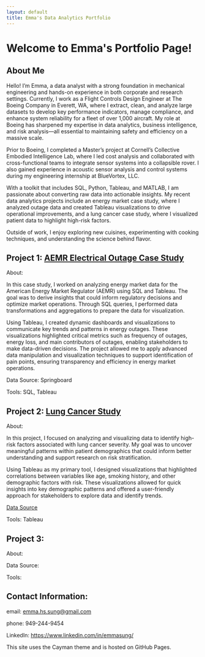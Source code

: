 ```yaml
---
layout: default
title: Emma's Data Analytics Portfolio
---
```


# Welcome to Emma's Portfolio Page!

## About Me

Hello! I’m Emma, a data analyst with a strong foundation in mechanical engineering and hands-on experience in both corporate and research settings. Currently, I work as a Flight Controls Design Engineer at The Boeing Company in Everett, WA, where I extract, clean, and analyze large datasets to develop key performance indicators, manage compliance, and enhance system reliability for a fleet of over 1,000 aircraft. My role at Boeing has sharpened my expertise in data analytics, business intelligence, and risk analysis—all essential to maintaining safety and efficiency on a massive scale.

Prior to Boeing, I completed a Master’s project at Cornell’s Collective Embodied Intelligence Lab, where I led cost analysis and collaborated with cross-functional teams to integrate sensor systems into a collapsible rover. I also gained experience in acoustic sensor analysis and control systems during my engineering internship at BlueVortex, LLC.

With a toolkit that includes SQL, Python, Tableau, and MATLAB, I am passionate about converting raw data into actionable insights. My recent data analytics projects include an energy market case study, where I analyzed outage data and created Tableau visualizations to drive operational improvements, and a lung cancer case study, where I visualized patient data to highlight high-risk factors.

Outside of work, I enjoy exploring new cuisines, experimenting with cooking techniques, and understanding the science behind flavor.

## Project 1: [AEMR Electrical Outage Case Study](https://public.tableau.com/app/profile/emma.sung/viz/SQLProject_17271275130480/Story1)
About: 

In this case study, I worked on analyzing energy market data for the American Energy Market Regulator (AEMR) using SQL and Tableau. The goal was to derive insights that could inform regulatory decisions and optimize market operations. Through SQL queries, I performed data transformations and aggregations to prepare the data for visualization.

Using Tableau, I created dynamic dashboards and visualizations to communicate key trends and patterns in energy outages. These visualizations highlighted critical metrics such as frequency of outages, energy loss, and main contributors of outages, enabling stakeholders to make data-driven decisions. The project allowed me to apply advanced data manipulation and visualization techniques to support identification of pain points, ensuring transparency and efficiency in energy market operations.

Data Source: Springboard

Tools: SQL, Tableau

## Project 2: [Lung Cancer Study](https://public.tableau.com/app/profile/emma.sung/viz/capstone_1_17236881162380/LungCancerDataAnalysis)
About: 

In this project, I focused on analyzing and visualizing data to identify high-risk factors associated with lung cancer severity. My goal was to uncover meaningful patterns within patient demographics that could inform better understanding and support research on risk stratification.

Using Tableau as my primary tool, I designed visualizations that highlighted correlations between variables like age, smoking history, and other demographic factors with risk. These visualizations allowed for quick insights into key demographic patterns and offered a user-friendly approach for stakeholders to explore data and identify trends.

[Data Source](https://www.kaggle.com/datasets/thedevastator/cancer-patients-and-air-pollution-a-new-link)

Tools: Tableau

## Project 3: 
About:

Data Source:

Tools:


## Contact Information:
email: emma.hs.sung@gmail.com

phone: 949-244-9454 

LinkedIn: https://www.linkedin.com/in/emmasung/




This site uses the Cayman theme and is hosted on GitHub Pages.